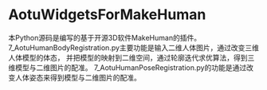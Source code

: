 # AotuWidgetsForMakeHuman
本Python源码是编写的基于开源3D软件MakeHuman的插件。 
7_AotuHumanBodyRegistration.py主要功能是输入二维人体图片，通过改变三维人体模型的体态， 并把模型的映射到二维空间，通过轮廓迭代求优算法，得到三维模型与二维图片的配准。 
7_AotuHumanPoseRegistration.py的功能是通过改变人体姿态来得到模型与二维图片的配准。
